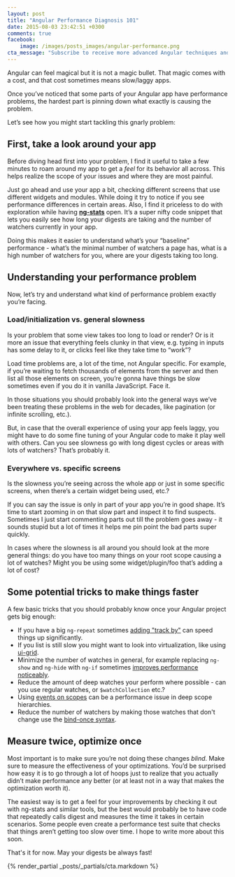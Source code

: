 ```yaml
---
layout: post
title: "Angular Performance Diagnosis 101"
date: 2015-08-03 23:42:51 +0300
comments: true
facebook:
    image: /images/posts_images/angular-performance.png
cta_message: "Subscribe to receive more advanced Angular techniques and performance pitfalls to avoid!"
---
```


Angular can feel magical but it is not a magic bullet. That magic comes with a cost, and that cost sometimes means slow/laggy apps.

Once you’ve noticed that some parts of your Angular app have performance problems, the hardest part is pinning down what exactly is causing the problem.

Let’s see how you might start tackling this gnarly problem:

## First, take a look around your app

Before diving head first into your problem, I find it useful to take a few minutes to roam around my app to get a *feel* for its behavior all across. This helps realize the scope of your issues and where they are most painful.

Just go ahead and use your app a bit, checking different screens that use different widgets and modules. While doing it try to notice if you see performance differences in certain areas. Also, I find it priceless to do with exploration while having [**ng-stats**](https://github.com/kentcdodds/ng-stats) open. It’s a super nifty code snippet that lets you easily see how long your digests are taking and the number of watchers currently in your app.

Doing this makes it easier to understand what’s your “baseline” performance - what’s the minimal number of watchers a page has, what is a high number of watchers for you, where are your digests taking too long.

## Understanding your performance problem

Now, let’s try and understand what kind of performance problem exactly you’re facing.

### Load/initialization vs. general slowness

Is your problem that some view takes too long to load or render? Or is it more an issue that everything feels clunky in that view, e.g. typing in inputs has some delay to it, or clicks feel like they take time to “work”?

Load time problems are, a lot of the time, not Angular specific. For example, if you’re waiting to fetch thousands of elements from the server and then list all those elements on screen, you’re gonna have things be slow sometimes even if you do it in vanilla JavaScript. Face it. 

In those situations you should probably look into the general ways we’ve been treating these problems in the web for decades, like pagination (or infinite scrolling, etc.).

But, in case that the overall experience of using your app feels laggy, you might have to do some fine tuning of your Angular code to make it play well with others. Can you see slowness go with long digest cycles or areas with lots of watchers? That’s probably it.

### Everywhere vs. specific screens

Is the slowness you’re seeing across the whole app or just in some specific screens, when there’s a certain widget being used, etc.?

If you can say the issue is only in part of your app you’re in good shape. It’s time to start zooming in on that slow part and inspect it to find suspects. Sometimes I just start commenting parts out till the problem goes away - it sounds stupid but a lot of times it helps me pin point the bad parts super quickly.

In cases where the slowness is all around you should look at the more general things: do you have too many things on your root scope causing a lot of watches? Might you be using some widget/plugin/foo that’s adding a lot of cost?

## Some potential tricks to make things faster

A few basic tricks that you should probably know once your Angular project gets big enough:

- If you have a big `ng-repeat` sometimes [adding "track by"](http://www.codelord.net/2014/04/15/improving-ng-repeat-performance-with-track-by/) can speed things up significantly.
- If you list is still slow you might want to look into virtualization, like using [ui-grid](http://ui-grid.info).
- Minimize the number of watches in general, for example replacing `ng-show` and `ng-hide` with `ng-if` sometimes [improves performance noticeably](http://www.codelord.net/2015/07/28/angular-performance-ng-show-vs-ng-if/).
- Reduce the amount of deep watches your perform where possible - can you use regular watches, or `$watchCollection` etc.?
- Using [events on scopes](http://www.codelord.net/2015/05/04/angularjs-notifying-about-changes-from-services-to-controllers/) can be a performance issue in deep scope hierarchies.
- Reduce the number of watchers by making those watches that don't change use the [bind-once syntax](http://swirlycheetah.com/native-bind-once-in-angularjs-1-3/).

## Measure twice, optimize once

Most important is to make sure you’re not doing these changes *blind*. Make sure to measure the effectiveness of your optimizations. You’d be surprised how easy it is to go through a lot of hoops just to realize that you actually didn’t make performance any better (or at least not in a way that makes the optimization worth it).

The easiest way is to get a feel for your improvements by checking it out with ng-stats and similar tools, but the best would probably be to have code that repeatedly calls digest and measures the time it takes in certain scenarios. Some people even create a performance test suite that checks that things aren’t getting too slow over time. I hope to write more about this soon.

That's it for now. May your digests be always fast!

{% render_partial _posts/_partials/cta.markdown %}
